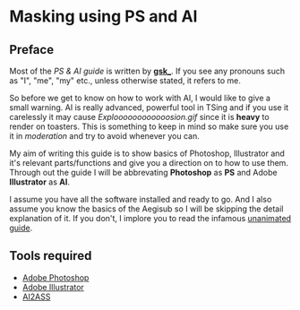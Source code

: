 # Masking using PS and AI

## Preface

Most of the *PS & AI guide* is written by **[gsk\_][]**.
If you see any pronouns such as "I", "me", "my" etc.,
unless otherwise stated,
it refers to me.

So before we get to know on how to work with AI,
I would like to give a small warning.
AI is really advanced, powerful tool in TSing
and if you use it carelessly
it may cause _Exploooooooooooosion.gif_
since it is **heavy** to render on toasters.
This is something to keep in mind so make sure
you use it in _moderation_ and try to avoid whenever you can.

My aim of writing this guide is to show basics of
Photoshop, Illustrator and it's relevant parts/functions
and give you a direction on to how to use them.
Through out the guide I will be abbrevating
**Photoshop** as **PS** and Adobe **Illustrator** as **AI**.

I assume you have all the software installed and ready to go.
And I also assume you know the basics of the Aegisub
so I will be skipping the detail explanation of it.
If you don't, I implore you to read the infamous [unanimated guide][].

## Tools required

- [Adobe Photoshop][]
- [Adobe Illustrator][]
- [AI2ASS][]

[gsk\_]: https://github.com/gsk143
[adobe photoshop]: https://www.photoshop.com/en
[adobe illustrator]: https://www.adobe.com/in/products/illustrator.html
[ai2ass]: https://github.com/TypesettingTools/AI2ASS
[unanimated guide]: https://unanimated.github.io/ts/index.htm
